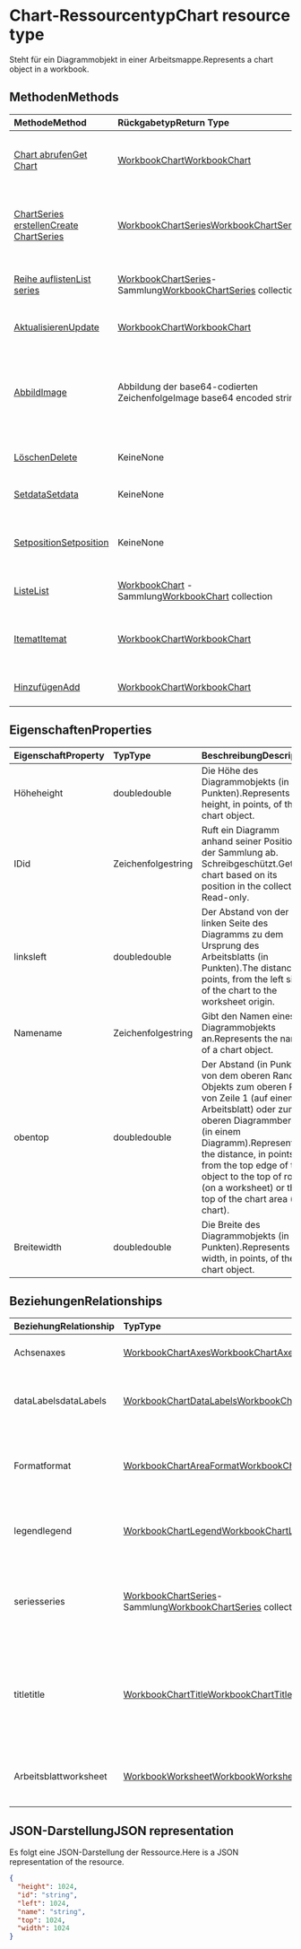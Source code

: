 # <a name="chart-resource-type"></a><span data-ttu-id="51f86-101">Chart-Ressourcentyp</span><span class="sxs-lookup"><span data-stu-id="51f86-101">Chart resource type</span></span>

<span data-ttu-id="51f86-102">Steht für ein Diagrammobjekt in einer Arbeitsmappe.</span><span class="sxs-lookup"><span data-stu-id="51f86-102">Represents a chart object in a workbook.</span></span>


## <a name="methods"></a><span data-ttu-id="51f86-103">Methoden</span><span class="sxs-lookup"><span data-stu-id="51f86-103">Methods</span></span>

| <span data-ttu-id="51f86-104">Methode</span><span class="sxs-lookup"><span data-stu-id="51f86-104">Method</span></span>           | <span data-ttu-id="51f86-105">Rückgabetyp</span><span class="sxs-lookup"><span data-stu-id="51f86-105">Return Type</span></span>    |<span data-ttu-id="51f86-106">Beschreibung</span><span class="sxs-lookup"><span data-stu-id="51f86-106">Description</span></span>|
|:---------------|:--------|:----------|
|[<span data-ttu-id="51f86-107">Chart abrufen</span><span class="sxs-lookup"><span data-stu-id="51f86-107">Get Chart</span></span>](../api/chart_get.md) | [<span data-ttu-id="51f86-108">WorkbookChart</span><span class="sxs-lookup"><span data-stu-id="51f86-108">WorkbookChart</span></span>](chart.md) |<span data-ttu-id="51f86-109">Dient zum Lesen der Eigenschaften und der Beziehungen des Chart-Objekts.</span><span class="sxs-lookup"><span data-stu-id="51f86-109">Read properties and relationships of chart object.</span></span>|
|[<span data-ttu-id="51f86-110">ChartSeries erstellen</span><span class="sxs-lookup"><span data-stu-id="51f86-110">Create ChartSeries</span></span>](../api/chart_post_series.md) |[<span data-ttu-id="51f86-111">WorkbookChartSeries</span><span class="sxs-lookup"><span data-stu-id="51f86-111">WorkbookChartSeries</span></span>](chartseries.md)| <span data-ttu-id="51f86-112">Dient zum Erstellen einer neuen ChartSeries durch Veröffentlichen in der Datenreihensammlung.</span><span class="sxs-lookup"><span data-stu-id="51f86-112">Create a new ChartSeries by posting to the series collection.</span></span>|
|[<span data-ttu-id="51f86-113">Reihe auflisten</span><span class="sxs-lookup"><span data-stu-id="51f86-113">List series</span></span>](../api/chart_list_series.md) |<span data-ttu-id="51f86-114">[WorkbookChartSeries](chartseries.md)-Sammlung</span><span class="sxs-lookup"><span data-stu-id="51f86-114">[WorkbookChartSeries](chartseries.md) collection</span></span>| <span data-ttu-id="51f86-115">Dient zum Abrufen einer ChartSeries-Objektsammlung.</span><span class="sxs-lookup"><span data-stu-id="51f86-115">Get a ChartSeries object collection.</span></span>|
|[<span data-ttu-id="51f86-116">Aktualisieren</span><span class="sxs-lookup"><span data-stu-id="51f86-116">Update</span></span>](../api/chart_update.md) | [<span data-ttu-id="51f86-117">WorkbookChart</span><span class="sxs-lookup"><span data-stu-id="51f86-117">WorkbookChart</span></span>](chart.md)   |<span data-ttu-id="51f86-118">Dient zum Aktualisieren des Chart-Objekts.</span><span class="sxs-lookup"><span data-stu-id="51f86-118">Update Chart object.</span></span> |
|[<span data-ttu-id="51f86-119">Abbild</span><span class="sxs-lookup"><span data-stu-id="51f86-119">Image</span></span>](../api/chart_image.md)|<span data-ttu-id="51f86-120">Abbildung der base64-codierten Zeichenfolge</span><span class="sxs-lookup"><span data-stu-id="51f86-120">Image base64 encoded string</span></span>|<span data-ttu-id="51f86-121">Rendert das Diagramm als base64-codiertes Bild durch Skalierung, um es an die angegebenen Maße anzupassen.</span><span class="sxs-lookup"><span data-stu-id="51f86-121">Renders the chart as a base64-encoded image by scaling the chart to fit the specified dimensions.</span></span>|
|[<span data-ttu-id="51f86-122">Löschen</span><span class="sxs-lookup"><span data-stu-id="51f86-122">Delete</span></span>](../api/chart_delete.md)|<span data-ttu-id="51f86-123">Keine</span><span class="sxs-lookup"><span data-stu-id="51f86-123">None</span></span>|<span data-ttu-id="51f86-124">Löscht das Diagrammobjekt.</span><span class="sxs-lookup"><span data-stu-id="51f86-124">Deletes the chart object.</span></span>|
|[<span data-ttu-id="51f86-125">Setdata</span><span class="sxs-lookup"><span data-stu-id="51f86-125">Setdata</span></span>](../api/chart_setdata.md)|<span data-ttu-id="51f86-126">Keine</span><span class="sxs-lookup"><span data-stu-id="51f86-126">None</span></span>|<span data-ttu-id="51f86-127">Setzt die Quelldaten für das Diagramm zurück.</span><span class="sxs-lookup"><span data-stu-id="51f86-127">Resets the source data for the chart.</span></span>|
|[<span data-ttu-id="51f86-128">Setposition</span><span class="sxs-lookup"><span data-stu-id="51f86-128">Setposition</span></span>](../api/chart_setposition.md)|<span data-ttu-id="51f86-129">Keine</span><span class="sxs-lookup"><span data-stu-id="51f86-129">None</span></span>|<span data-ttu-id="51f86-130">Positioniert das Diagramm im Verhältnis zu den Zellen im Arbeitsblatt.</span><span class="sxs-lookup"><span data-stu-id="51f86-130">Positions the chart relative to cells on the worksheet.</span></span>|
|[<span data-ttu-id="51f86-131">Liste</span><span class="sxs-lookup"><span data-stu-id="51f86-131">List</span></span>](../api/chart_list.md) | <span data-ttu-id="51f86-132">[WorkbookChart](chart.md) -Sammlung</span><span class="sxs-lookup"><span data-stu-id="51f86-132">[WorkbookChart](chart.md) collection</span></span> |<span data-ttu-id="51f86-133">Dient zum Abrufen der Diagrammobjeksammlung.</span><span class="sxs-lookup"><span data-stu-id="51f86-133">Get chart object collection.</span></span> |
|[<span data-ttu-id="51f86-134">Itemat</span><span class="sxs-lookup"><span data-stu-id="51f86-134">Itemat</span></span>](../api/chartcollection_itemat.md)|[<span data-ttu-id="51f86-135">WorkbookChart</span><span class="sxs-lookup"><span data-stu-id="51f86-135">WorkbookChart</span></span>](chart.md)|<span data-ttu-id="51f86-136">Ruft ein Diagramm anhand seiner Position in der Sammlung ab.</span><span class="sxs-lookup"><span data-stu-id="51f86-136">Gets a chart based on its position in the collection.</span></span>|
|[<span data-ttu-id="51f86-137">Hinzufügen</span><span class="sxs-lookup"><span data-stu-id="51f86-137">Add</span></span>](../api/chartcollection_add.md)|[<span data-ttu-id="51f86-138">WorkbookChart</span><span class="sxs-lookup"><span data-stu-id="51f86-138">WorkbookChart</span></span>](chart.md)|<span data-ttu-id="51f86-139">Erstellt ein neues Diagramm.</span><span class="sxs-lookup"><span data-stu-id="51f86-139">Creates a new chart.</span></span>|

## <a name="properties"></a><span data-ttu-id="51f86-140">Eigenschaften</span><span class="sxs-lookup"><span data-stu-id="51f86-140">Properties</span></span>
| <span data-ttu-id="51f86-141">Eigenschaft</span><span class="sxs-lookup"><span data-stu-id="51f86-141">Property</span></span>     | <span data-ttu-id="51f86-142">Typ</span><span class="sxs-lookup"><span data-stu-id="51f86-142">Type</span></span>   |<span data-ttu-id="51f86-143">Beschreibung</span><span class="sxs-lookup"><span data-stu-id="51f86-143">Description</span></span>|
|:---------------|:--------|:----------|
|<span data-ttu-id="51f86-144">Höhe</span><span class="sxs-lookup"><span data-stu-id="51f86-144">height</span></span>|<span data-ttu-id="51f86-145">double</span><span class="sxs-lookup"><span data-stu-id="51f86-145">double</span></span>|<span data-ttu-id="51f86-146">Die Höhe des Diagrammobjekts (in Punkten).</span><span class="sxs-lookup"><span data-stu-id="51f86-146">Represents the height, in points, of the chart object.</span></span>|
|<span data-ttu-id="51f86-147">ID</span><span class="sxs-lookup"><span data-stu-id="51f86-147">id</span></span>|<span data-ttu-id="51f86-148">Zeichenfolge</span><span class="sxs-lookup"><span data-stu-id="51f86-148">string</span></span>|<span data-ttu-id="51f86-p101">Ruft ein Diagramm anhand seiner Position in der Sammlung ab. Schreibgeschützt.</span><span class="sxs-lookup"><span data-stu-id="51f86-p101">Gets a chart based on its position in the collection. Read-only.</span></span>|
|<span data-ttu-id="51f86-151">links</span><span class="sxs-lookup"><span data-stu-id="51f86-151">left</span></span>|<span data-ttu-id="51f86-152">double</span><span class="sxs-lookup"><span data-stu-id="51f86-152">double</span></span>|<span data-ttu-id="51f86-153">Der Abstand von der linken Seite des Diagramms zu dem Ursprung des Arbeitsblatts (in Punkten).</span><span class="sxs-lookup"><span data-stu-id="51f86-153">The distance, in points, from the left side of the chart to the worksheet origin.</span></span>|
|<span data-ttu-id="51f86-154">Name</span><span class="sxs-lookup"><span data-stu-id="51f86-154">name</span></span>|<span data-ttu-id="51f86-155">Zeichenfolge</span><span class="sxs-lookup"><span data-stu-id="51f86-155">string</span></span>|<span data-ttu-id="51f86-156">Gibt den Namen eines Diagrammobjekts an.</span><span class="sxs-lookup"><span data-stu-id="51f86-156">Represents the name of a chart object.</span></span>|
|<span data-ttu-id="51f86-157">oben</span><span class="sxs-lookup"><span data-stu-id="51f86-157">top</span></span>|<span data-ttu-id="51f86-158">double</span><span class="sxs-lookup"><span data-stu-id="51f86-158">double</span></span>|<span data-ttu-id="51f86-159">Der Abstand (in Punkten) von dem oberen Rand des Objekts zum oberen Rand von Zeile 1 (auf einem Arbeitsblatt) oder zum oberen Diagrammbereich (in einem Diagramm).</span><span class="sxs-lookup"><span data-stu-id="51f86-159">Represents the distance, in points, from the top edge of the object to the top of row 1 (on a worksheet) or the top of the chart area (on a chart).</span></span>|
|<span data-ttu-id="51f86-160">Breite</span><span class="sxs-lookup"><span data-stu-id="51f86-160">width</span></span>|<span data-ttu-id="51f86-161">double</span><span class="sxs-lookup"><span data-stu-id="51f86-161">double</span></span>|<span data-ttu-id="51f86-162">Die Breite des Diagrammobjekts (in Punkten).</span><span class="sxs-lookup"><span data-stu-id="51f86-162">Represents the width, in points, of the chart object.</span></span>|

## <a name="relationships"></a><span data-ttu-id="51f86-163">Beziehungen</span><span class="sxs-lookup"><span data-stu-id="51f86-163">Relationships</span></span>
| <span data-ttu-id="51f86-164">Beziehung</span><span class="sxs-lookup"><span data-stu-id="51f86-164">Relationship</span></span> | <span data-ttu-id="51f86-165">Typ</span><span class="sxs-lookup"><span data-stu-id="51f86-165">Type</span></span>   |<span data-ttu-id="51f86-166">Beschreibung</span><span class="sxs-lookup"><span data-stu-id="51f86-166">Description</span></span>|
|:---------------|:--------|:----------|
|<span data-ttu-id="51f86-167">Achsen</span><span class="sxs-lookup"><span data-stu-id="51f86-167">axes</span></span>|[<span data-ttu-id="51f86-168">WorkbookChartAxes</span><span class="sxs-lookup"><span data-stu-id="51f86-168">WorkbookChartAxes</span></span>](chartaxes.md)|<span data-ttu-id="51f86-p102">Die Achsen des Diagramms. Schreibgeschützt.</span><span class="sxs-lookup"><span data-stu-id="51f86-p102">Represents chart axes. Read-only.</span></span>|
|<span data-ttu-id="51f86-171">dataLabels</span><span class="sxs-lookup"><span data-stu-id="51f86-171">dataLabels</span></span>|[<span data-ttu-id="51f86-172">WorkbookChartDataLabels</span><span class="sxs-lookup"><span data-stu-id="51f86-172">WorkbookChartDataLabels</span></span>](chartdatalabels.md)|<span data-ttu-id="51f86-p103">Stellt die Datenbeschriftungen im Diagramm dar. Schreibgeschützt.</span><span class="sxs-lookup"><span data-stu-id="51f86-p103">Represents the datalabels on the chart. Read-only.</span></span>|
|<span data-ttu-id="51f86-175">Format</span><span class="sxs-lookup"><span data-stu-id="51f86-175">format</span></span>|[<span data-ttu-id="51f86-176">WorkbookChartAreaFormat</span><span class="sxs-lookup"><span data-stu-id="51f86-176">WorkbookChartAreaFormat</span></span>](chartareaformat.md)|<span data-ttu-id="51f86-p104">Kapselt die Formateigenschaften für den Diagrammbereich. Schreibgeschützt.</span><span class="sxs-lookup"><span data-stu-id="51f86-p104">Encapsulates the format properties for the chart area. Read-only.</span></span>|
|<span data-ttu-id="51f86-179">legend</span><span class="sxs-lookup"><span data-stu-id="51f86-179">legend</span></span>|[<span data-ttu-id="51f86-180">WorkbookChartLegend</span><span class="sxs-lookup"><span data-stu-id="51f86-180">WorkbookChartLegend</span></span>](chartlegend.md)|<span data-ttu-id="51f86-p105">Die Legende für das Diagramm. Schreibgeschützt.</span><span class="sxs-lookup"><span data-stu-id="51f86-p105">Represents the legend for the chart. Read-only.</span></span>|
|<span data-ttu-id="51f86-183">series</span><span class="sxs-lookup"><span data-stu-id="51f86-183">series</span></span>|<span data-ttu-id="51f86-184">[WorkbookChartSeries](chartseries.md)-Sammlung</span><span class="sxs-lookup"><span data-stu-id="51f86-184">[WorkbookChartSeries](chartseries.md) collection</span></span>|<span data-ttu-id="51f86-p106">Eine einzelne Datenreihe oder eine Sammlung von Datenreihen im Diagramm. Schreibgeschützt.</span><span class="sxs-lookup"><span data-stu-id="51f86-p106">Represents either a single series or collection of series in the chart. Read-only.</span></span>|
|<span data-ttu-id="51f86-187">title</span><span class="sxs-lookup"><span data-stu-id="51f86-187">title</span></span>|[<span data-ttu-id="51f86-188">WorkbookChartTitle</span><span class="sxs-lookup"><span data-stu-id="51f86-188">WorkbookChartTitle</span></span>](charttitle.md)|<span data-ttu-id="51f86-p107">Der Titel des angegebenen Diagramms, einschließlich Text, Sichtbarkeit, Position und Formatierung des Titels. Schreibgeschützt.</span><span class="sxs-lookup"><span data-stu-id="51f86-p107">Represents the title of the specified chart, including the text, visibility, position and formating of the title. Read-only.</span></span>|
|<span data-ttu-id="51f86-191">Arbeitsblatt</span><span class="sxs-lookup"><span data-stu-id="51f86-191">worksheet</span></span>|[<span data-ttu-id="51f86-192">WorkbookWorksheet</span><span class="sxs-lookup"><span data-stu-id="51f86-192">WorkbookWorksheet</span></span>](worksheet.md)|<span data-ttu-id="51f86-p108">Das Arbeitsblatt, das das aktuelle Diagramm enthält. Schreibgeschützt.</span><span class="sxs-lookup"><span data-stu-id="51f86-p108">The worksheet containing the current chart. Read-only.</span></span>|

## <a name="json-representation"></a><span data-ttu-id="51f86-195">JSON-Darstellung</span><span class="sxs-lookup"><span data-stu-id="51f86-195">JSON representation</span></span>

<span data-ttu-id="51f86-196">Es folgt eine JSON-Darstellung der Ressource.</span><span class="sxs-lookup"><span data-stu-id="51f86-196">Here is a JSON representation of the resource.</span></span>

<!--{
  "blockType": "resource",
  "optionalProperties": [],
  "keyProperty": "id",
  "baseType": "microsoft.graph.entity",
  "@odata.type": "microsoft.graph.workbookChart"
}-->

```json
{
  "height": 1024,
  "id": "string",
  "left": 1024,
  "name": "string",
  "top": 1024,
  "width": 1024
}

```

<!-- uuid: 8fcb5dbc-d5aa-4681-8e31-b001d5168d79
2015-10-25 14:57:30 UTC -->
<!-- {
  "type": "#page.annotation",
  "description": "Chart resource",
  "keywords": "",
  "section": "documentation",
  "tocPath": ""
}-->